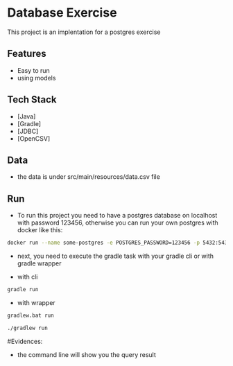# Database Exercise

This project is an implentation for a postgres exercise

## Features

- Easy to run
- using models

## Tech Stack
- [Java] 
- [Gradle] 
- [JDBC] 
- [OpenCSV] 

## Data

- the data is under src/main/resources/data.csv file

## Run

- To run this project you need to have a postgres database on localhost with password 123456, otherwise you can run your own postgres with docker like this:

```sh
docker run --name some-postgres -e POSTGRES_PASSWORD=123456 -p 5432:5432 -d postgres
```
- next, you need to execute the gradle task with your gradle cli or with gradle wrapper

- with cli
```sh
gradle run
```
- with wrapper

```sh
gradlew.bat run
```
```sh
./gradlew run
```

#Evidences:
- the command line will show you the query result